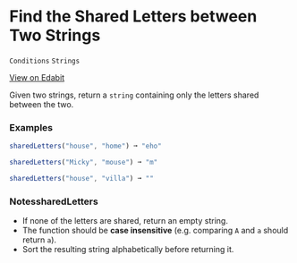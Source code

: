 # Find the Shared Letters between Two Strings

`Conditions` `Strings`

[View on Edabit](https://edabit.com/challenge/33EsK9mQzGGzRkXQT)

Given two strings, return a `string` containing only the letters shared between the two.

### Examples

```js
sharedLetters("house", "home") ➞ "eho"

sharedLetters("Micky", "mouse") ➞ "m"

sharedLetters("house", "villa") ➞ ""
```

### NotessharedLetters

- If none of the letters are shared, return an empty string.
- The function should be **case insensitive** (e.g. comparing `A` and `a` should return `a`).
- Sort the resulting string alphabetically before returning it.
